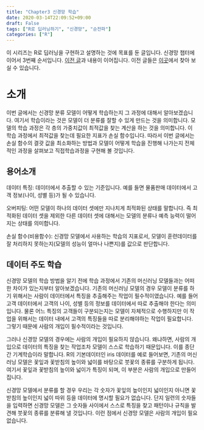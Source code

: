 ```yaml
---
title: "Chapter3 신경망 학습"
date: 2020-03-14T22:09:52+09:00
draft: False
tags: ["R로 딥러닝하기", "신경망", "순전파"]
categories: ["R"]
---
```


이 시리즈는 R로 딥러닝을 구현하고 설명하는 것에 목표를 둔 글입니다. 신경망 챕터에 이어서 3번째 순서입니다. [이전 글](https://choosunsick.github.io/post/neural_network_practice/)과 내용이 이어집니다. 이전 글들은 [이곳](https://choosunsick.github.io/post/contents_list/)에서 찾아 보실 수 있습니다.

# 소개

이번 글에서는 신경망 분류 모델이 어떻게 학습하는지 그 과정에 대해서 알아보겠습니다. 여기서 학습이라는 것은 모델이 더 분류를 잘할 수 있게 만드는 것을 의미합니다. 모델의 학습 과정은 각 층의 가중치값이 최적값을 찾는 계산을 하는 것을 의미합니다. 이 학습 과정에서 최적값을 찾는데 필요한 지표가 손실 함수입니다. 따라서 이번 글에서는 손실 함수의 결괏 값을 최소화하는 방법과 모델이 어떻게 학습을 진행해 나가는지 전체적인 과정을 살펴보고 직접학습과정을 구현해 볼 것입니다.     

## 용어소개

데이터 특징: 데이터에서 추출할 수 있는 기준입니다. 예를 들면 물품판매 데이터에서 고객 정보(나이, 성별 등)가 될 수 있습니다.

오버피팅: 어떤 모델이 하나의 데이터 셋에만 지나치게 최적화된 상태를 말합니다. 즉 최적화된 데이터 셋을 제외한 다른 데이터 셋에 대해서는 모델의 분류나 예측 능력이 떨어지는 상태를 의미합니다.

손실 함수(비용함수): 신경망 모델에서 사용하는 학습의 지표로서, 모델이 훈련데이터를 잘 처리하지 못하는지(모델의 성능이 얼마나 나쁜지)를 값으로 판단합니다.

## 데이터 주도 학습

신경망 모델의 학습 방법을 알기 전에 학습 과정에서 기존의 머신러닝 모델들과는 어떠한 차이가 있는지부터 알아보겠습니다.
기존의 머신러닝 모델의 경우 모델이 분류를 하기 위해서는 사람이 데이터에서 특징을 추출해주는 작업이 필수적이였습니다. 예를 들어 고객 데이터에서 고객의 나이, 성별 등의 정보를 데이터에서 따로 추출해야 한다는 의미입니다. 물론 어느 특징의 고객들이 구분되는지는 모델이 자체적으로 수행하지만 이 작업을 위해서는 데이터 내에서 고객의 특징들을 따로 분리해야하는 작업이 필요합니다. 그렇기 때문에 사람의 개입이 필수적이라는 것입니다.

그러나 신경망 모델의 경우에는 사람의 개입이 필요하지 않습니다. 왜냐하면, 사람의 개입으로 데이터의 특징을 찾는 작업조차 모델이 스스로 학습하기 때문입니다. 이를 종단간 기계학습이라 말합니다. R의 기본데이터인 iris 데이터를 예로 들어보면, 기존의 머신러닝 모델은 꽃잎과 꽃받침의 높이와 넓이를 바탕으로 붓꽃의 종류를 구분하게 됩니다. 여기서 꽃잎과 꽃받침의 높이와 넓이가 특징이 되며, 이 부분은 사람의 개입으로 만들어집니다.

신경망 모델에서 분류를 할 경우 우리는 각 숫자가 꽃잎의 높이인지 넓이인지 아니면 꽃받침의 높이인지 넓이 따위 등을 데이터에 명시할 필요가 없습니다. 단지 일련의 숫자들을 입력하면 신경망 모델은 그 숫자들 사이에서 스스로 특징을 찾고 패턴이나 규칙을 발견해 붓꽃의 종류를 분류해 낼 것입니다. 이런 점에서 신경망 모델은 사람의 개입이 필요없습니다.
